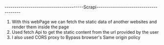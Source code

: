 ----------------------------------------Scrapi---------------------------------------

1. With this webPage  we can fetch the static data of another websites and render them inside the page 
2. Used fetch Api to get the static content from the url provided by the user 
3. I also used CORS proxy to Bypass browser's Same origin policy 
